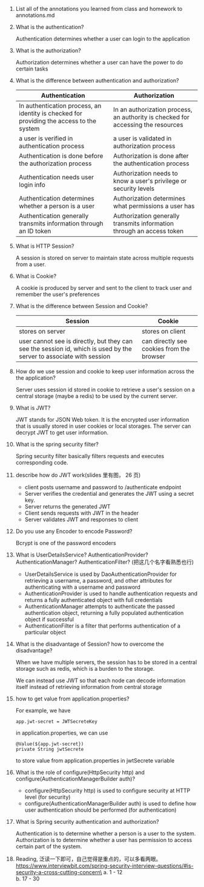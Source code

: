1. List all of the annotations you learned from class and homework to annotations.md
2. What is the authentication?

   Authentication determines whether a user can login to the application

3. What is the authorization?

   Authorization determines whether a user can have the power to do certain tasks

4. What is the difference between authentication and authorization?

   | Authentication                                                                           | Authorization                                                                    |
   | ---------------------------------------------------------------------------------------- | -------------------------------------------------------------------------------- |
   | In authentication process, an identity is checked for providing the access to the system | In an authorization process, an authority is checked for accessing the resources |
   | a user is verified in authentication process                                             | a user is validated in authorization process                                     |
   | Authentication is done before the authorization process                                  | Authorization is done after the authentication process                           |
   | Authentication needs user login info                                                     | Authorization needs to know a user's privilege or security levels                |
   | Authentication determines whether a person is a user                                     | Authorization determines what permissions a user has                             |
   | Authentication generally transmits information through an ID token                       | Authorization generally transmits information through an access token            |

5. What is HTTP Session?

   A session is stored on server to maintain state across multiple requests from a user.

6. What is Cookie?

   A cookie is produced by server and sent to the client to track user and remember the user's preferences

7. What is the difference between Session and Cookie?

   | Session                                                                                                             | Cookie                                    |
   | ------------------------------------------------------------------------------------------------------------------- | ----------------------------------------- |
   | stores on server                                                                                                    | stores on client                          |
   | user cannot see is directly, but they can see the session id, which is used by the server to associate with session | can directly see cookies from the browser |

8. How do we use session and cookie to keep user information across the the application?

   Server uses session id stored in cookie to retrieve a user's session on a central storage (maybe a redis) to be used by the current server.

9. What is JWT?

   JWT stands for JSON Web token. It is the encrypted user information that is usually stored in user cookies or local storages. The server can decrypt JWT to get user information.

10. What is the spring security filter?

    Spring security filter basically filters requests and executes corresponding code.

11. describe how do JWT work(slides ⾥有图， 26 页)

    - client posts username and password to /authenticate endpoint
    - Server verifies the credential and generates the JWT using a secret key.
    - Server returns the generated JWT
    - Client sends requests with JWT in the header
    - Server validates JWT and responses to client

12. Do you use any Encoder to encode Password?

    Bcrypt is one of the password encoders

13. What is UserDetailsService? AuthenticationProvider? AuthenticationManager? AuthenticationFilter? (把这⼏个名字看熟悉也⾏)

    - UserDetailsService is used by DaoAuthenticationProvider for retrieving a username, a password, and other attributes for authenticating with a username and password
    - AuthenticationProvider is used to handle authentication requests and returns a fully authenticated object with full credentials
    - AuthenticationManager attempts to authenticate the passed authentication object, returning a fully populated authentication object if successful
    - AuthenticationFilter is a filter that performs authentication of a particular object

14. What is the disadvantage of Session? how to overcome the disadvantage?

    When we have multiple servers, the session has to be stored in a central storage such as redis, which is a burden to the storage.

    We can instead use JWT so that each node can decode information itself instead of retrieving information from central storage

15. how to get value from application.properties?

    For example, we have

    ```
    app.jwt-secret = JWTSecreteKey
    ```

    in application.properties, we can use

    ```
    @Value(${app.jwt-secret})
    private String jwtSecrete
    ```

    to store value from application.properties in jwtSecrete variable

16. What is the role of configure(HttpSecurity http) and configure(AuthenticationManagerBuilder auth)?

    - configure(HttpSecurity http) is used to configure security at HTTP level (for security)
    - configure(AuthenticationManagerBuilder auth) is used to define how user authentication should be performed (for authentication)

17. What is Spring security authentication and authorization?

    Authentication is to determine whether a person is a user to the system. Authorization is to determine whether a user has permission to access certain part of the system.

18. Reading, 泛读⼀下即可，⾃⼰觉得是重点的，可以多看两眼。https://www.interviewbit.com/spring-security-interview-questions/#is-security-a-cross-cutting-concern\
    a. 1 - 12\
    b. 17 - 30
